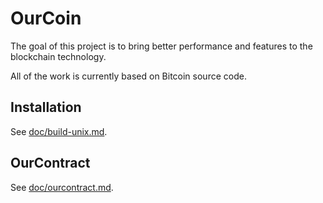 OurCoin
=======

The goal of this project is to bring better performance and features to the blockchain technology.

All of the work is currently based on Bitcoin source code.

Installation
------------

See [doc/build-unix.md](doc/build-unix.md).

OurContract
-----------

See [doc/ourcontract.md](doc/ourcontract.md).
